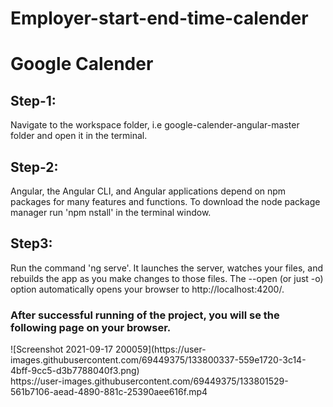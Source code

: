 # Employer-start-end-time-calender
# Google Calender

<h2>Step-1:</h2> Navigate to the workspace folder, i.e google-calender-angular-master folder and open it in the terminal.<br>
<h2>Step-2:</h2> Angular, the Angular CLI, and Angular applications depend on npm packages for many features and functions. To download the node package manager run 'npm nstall' in the terminal window.<br>
<h2>Step3:</h2> Run the command 'ng serve'. It launches the server, watches your files, and rebuilds the app as you make changes to those files. The --open (or just -o) option automatically opens your browser to http://localhost:4200/.<br>
<h3> After successful running of the project, you will se the following page on your browser.</h3>
![Screenshot 2021-09-17 200059](https://user-images.githubusercontent.com/69449375/133800337-559e1720-3c14-4bff-9cc5-d3b7788040f3.png)<br>
https://user-images.githubusercontent.com/69449375/133801529-561b7106-aead-4890-881c-25390aee616f.mp4

